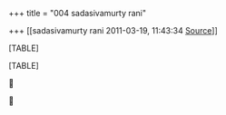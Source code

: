 +++
title = "004 sadasivamurty rani"

+++
[[sadasivamurty rani	2011-03-19, 11:43:34 [Source](https://groups.google.com/g/bvparishat/c/hQEtDrddeCA)]]



[TABLE]

[TABLE]





